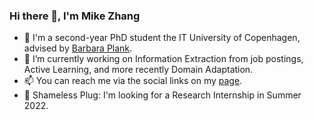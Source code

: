 ### Hi there 👋, I'm Mike Zhang

- 🌱 I'm a second-year PhD student the IT University of Copenhagen, advised by [Barbara Plank](https://bplank.github.io).
- 🔭 I’m currently working on Information Extraction from job postings, Active Learning, and more recently Domain Adaptation.
- 📫 You can reach me via the social links on my [page](https://jjzha.github.io).
- 🤔 Shameless Plug: I'm looking for a Research Internship in Summer 2022.

<!--
**jjzha/jjzha** is a ✨ _special_ ✨ repository because its `README.md` (this file) appears on your GitHub profile.

Here are some ideas to get you started:

- 🔭 I’m currently working on ...
- 🌱 I’m currently learning ...
- 👯 I’m looking to collaborate on ...
- 🤔 I’m looking for help with ...
- 💬 Ask me about ...
- 📫 How to reach me: ...
- 😄 Pronouns: ...
- ⚡ Fun fact: ...
-->
